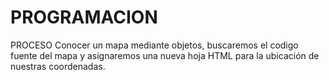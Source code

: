 # PROGRAMACION

PROCESO
Conocer un mapa mediante objetos, buscaremos el codigo fuente del mapa y asignaremos una nueva hoja HTML para la ubicación de nuestras coordenadas.
